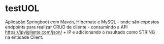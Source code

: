 # testUOL
Aplicação Springboot com Maven, Hibernate e MySQL - onde são expostos endpoints para realizar CRUD de cliente - consumindo a API https://ipvigilante.com/json/ + IP e adicionando o resultado como STRING na entidade Client.
